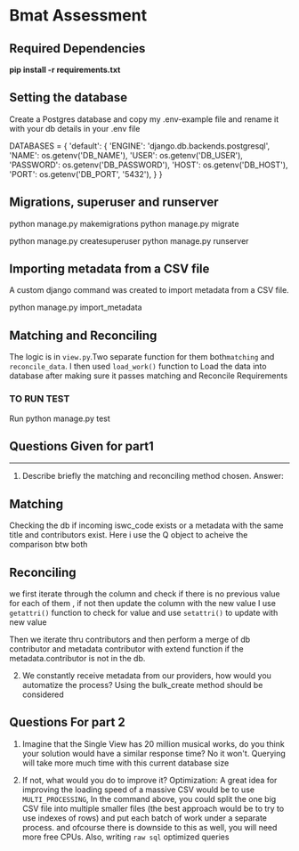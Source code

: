 # Bmat Assessment

## Required Dependencies


**pip install -r requirements.txt**


## Setting the database

Create a Postgres database and copy my .env-example file and rename it with your db details in your .env file

DATABASES = {
'default': {
'ENGINE': 'django.db.backends.postgresql',
'NAME': os.getenv('DB_NAME'),
'USER': os.getenv('DB_USER'),
'PASSWORD': os.getenv('DB_PASSWORD'),
'HOST': os.getenv('DB_HOST'),
'PORT': os.getenv('DB_PORT', '5432'),
}
}

## Migrations, superuser and runserver

python manage.py makemigrations
python manage.py migrate

python manage.py createsuperuser
python manage.py runserver



Importing metadata from a CSV file
------------------------------------

A custom django command was created to import metadata from a CSV file.


python manage.py import_metadata <path-to-file>



**Matching and Reconciling**
-----------------------------------

The logic is in `view.py`.Two separate function for them both`matching` and `reconcile_data`. I then used
`load_work()` function to Load the data into database after making sure it passes matching and Reconcile Requirements
  
  
### TO RUN TEST
 Run python manage.py test
  
  
## Questions Given for part1
-----------------------
1. Describe briefly the matching and reconciling method chosen.
Answer:
## Matching
Checking the db if incoming iswc_code exists or a metadata with the
same title and contributors exist. Here i use the Q object to acheive the comparison btw both
  
## Reconciling
we first iterate through the column and check if there is no
previous value for each of them , if not then update the column with the new value
I use `getattri()` function to check for value and use `setattri()` to update with new value

Then we iterate thru contributors and then perform a merge
 of db contributor and metadata contributor with extend function
 if the metadata.contributor is not in the db.

  
2. We constantly receive metadata from our providers, how would you automatize the process?
Using the bulk_create method should be considered

  
## Questions For part 2

1. Imagine that the Single View has 20 million musical works, do you think your solution would have a similar response time?
No it won't. Querying will take more much time with this current database size

2. If not, what would you do to improve it?
Optimization:
A great idea for improving the loading speed of a massive CSV would be to use `MULTI_PROCESSING`, In the command above, you could split the one big CSV file into multiple smaller files (the best approach would be to try to use indexes of rows) and put each batch of work under a separate process.  and ofcourse there is downside to this as well, you will need more free CPUs.
Also, writing `raw sql` optimized queries



